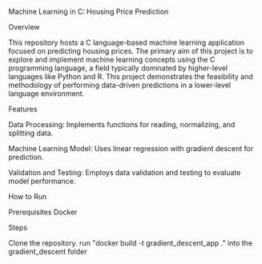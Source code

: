 Machine Learning in C: Housing Price Prediction


Overview


This repository hosts a C language-based machine learning application focused on predicting housing prices. The primary aim of this project is to explore and implement machine learning concepts using the C programming language, a field typically dominated by higher-level languages like Python and R. This project demonstrates the feasibility and methodology of performing data-driven predictions in a lower-level language environment.

Features


Data Processing: Implements functions for reading, normalizing, and splitting data.

Machine Learning Model: Uses linear regression with gradient descent for prediction.

Validation and Testing: Employs data validation and testing to evaluate model performance.

How to Run

Prerequisites
Docker

Steps

Clone the repository.
run "docker build -t gradient_descent_app ." into the gradient_descent folder
